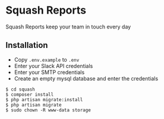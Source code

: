 # Squash Reports

Squash Reports keep your team in touch every day

## Installation

* Copy `.env.example` to `.env`
* Enter your Slack API credentials
* Enter your SMTP credentials
* Create an empty mysql database and enter the credentials

```
$ cd squash
$ composer install
$ php artisan migrate:install
$ php artisan migrate
$ sudo chown -R www-data storage
```
